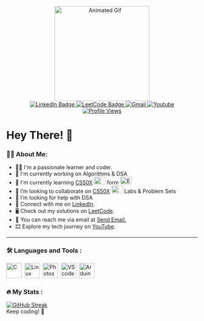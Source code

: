 <div align="center" id="header">
  <img src="https://miro.medium.com/v2/resize:fit:1400/1*X_FFeLvsgZ0Q-weKkc_byw.gif" width="250" alt="Animated Gif"/>
</div>

<div align="center" id="badges">
  <a href="https://www.linkedin.com/in/satya-brata-behera/">
    <img src="https://img.shields.io/badge/LinkedIn-0077B5?style=for-the-badge&logo=linkedin&logoColor=white" alt="LinkedIn Badge"/>
  </a>
  <a href="https://leetcode.com/mr-satya02/">
    <img src="https://img.shields.io/badge/LeetCode-FFA116?style=for-the-badge&logo=LeetCode&logoColor=black" alt="LeetCode Badge"/>
  </a>
  <a href="mailto:officialsatya02@gmail.com?subject=Hello&body=Hi%20there,">
    <img src="https://img.shields.io/badge/Gmail-D14836?style=for-the-badge&logo=gmail&logoColor=white" alt="Gmail"/>
  </a>
  <a href="https://www.youtube.com/The_engineer02">
    <img src="https://img.shields.io/badge/YouTube-FF0000?style=for-the-badge&logo=youtube&logoColor=white" alt="Youtube"/>
  </a>
</div>

<div align="center" id="profile_views">
  <a href="https://profile-counter.glitch.me/titan-spyer">
    <img src="https://profile-counter.glitch.me/titan-spyer/count.svg" alt="Profile Views"/>
  </a>
</div>


# Hey There! :wave:

### :man_student: About Me:
- :man_technologist: I'm a passionate learner and coder.
- :telescope:	I'm currently working on Algorithms & DSA 
- :seedling: I'm currently learning [CS50X](https://www.edx.org/course/introduction-computer-science-harvardx-cs50x)<a herf = "https://cs50.harvard.edu"> <img src = "https://www.harvard.edu/wp-content/uploads/2021/02/harvard-college-375x281.png" alt = "CS50 Logo" width = "30" height = "20"> </a> form <a herf = "https://www.edx.org/"> <img src = "https://www.edx.org/images/logos/edx-logo-elm.svg" alt = "EDX Logo" width = "30" height = "20"> </a>
- :two_men_holding_hands: I’m looking to collaborate on [CS50X](https://www.edx.org/course/introduction-computer-science-harvardx-cs50x)<a herf = "https://cs50.harvard.edu"> <img src = "https://www.harvard.edu/wp-content/uploads/2021/02/harvard-college-375x281.png" alt = "CS50 Logo" width = "30" height = "20"> </a> Labs & Problem Sets
- :monocle_face: I’m looking for help with DSA 
- :revolving_hearts: Connect with me on [LinkedIn](https://www.linkedin.com/in/satya-brata-behera/).
- :desktop_computer: Check out my solutions on [LeetCode](https://leetcode.com/mr-satya02/).
- :email: You can reach me via email at <a href="mailto:officialsatya02@gmail.com?subject=Hello&body=Hi%20there,">Send Email.</a>
- :film_strip: Explore my tech journey on [YouTube](https://www.youtube.com/The_engineer02).
- ---
### :hammer_and_wrench: Languages and Tools :
<img src="https://cdn.jsdelivr.net/gh/devicons/devicon/icons/c/c-original.svg" title="C" alt="C" width="40" height="40"/>&nbsp;
<img src="https://cdn.jsdelivr.net/gh/devicons/devicon/icons/linux/linux-original.svg" titel="Linux" alt="Linux" width= "40" height="40" />&nbsp;
<img src="https://cdn.jsdelivr.net/gh/devicons/devicon/icons/photoshop/photoshop-plain.svg" titel="Photoshop" alt="Photoshop" width= "40" height="40" />&nbsp;
<img src="https://cdn.jsdelivr.net/gh/devicons/devicon/icons/visualstudio/visualstudio-plain.svg" titel="VScode" alt="VScode" width= "40" height="40" />&nbsp;
<img src="https://cdn.jsdelivr.net/gh/devicons/devicon/icons/arduino/arduino-original-wordmark.svg" titel="Arduino" alt="Arduino" width="40" height = "40" />

### :fire: My Stats :
[![GitHub Streak](http://github-readme-streak-stats.herokuapp.com?user=titan-spyer&theme=dark&hide_border=true)](https://git.io/streak-stats)
</br>
Keep coding! :rocket:
